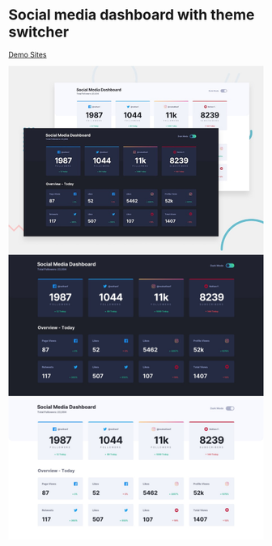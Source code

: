 # Social media dashboard with theme switcher

[Demo Sites](https://yudi7ll.github.io/social-media-dashboard/)

![desktop-preview](./design/desktop-preview.jpg)
![desktop-design-dark](./design/desktop-design-dark.jpg)
![desktop-design-light](./design/desktop-design-light.jpg)
